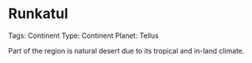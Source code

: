 # Runkatul

Tags: Continent
Type: Continent
Planet: Tellus

Part of the region is natural desert due to its tropical and in-land climate.